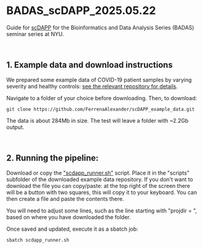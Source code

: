 # BADAS_scDAPP_2025.05.22
Guide for [scDAPP](https://github.com/bioinfoDZ/scDAPP) for the Bioinformatics and Data Analysis Series (BADAS) seminar series at NYU.

<br />

## 1. Example data and download instructions

We prepared some example data of COVID-19 patient samples by varying severity and healthy controls: [see the relevant repository for details](https://github.com/FerrenaAlexander/scDAPP_example_data).

Navigate to a folder of your choice before downloading. Then, to download:
```
git clone https://github.com/FerrenaAlexander/scDAPP_example_data.git
```

The data is about 284Mb in size. The test will leave a folder with ~2.2Gb output.

<br />

## 2. Running the pipeline:

Download or copy the ["scdapp_runner.sh"](https://github.com/FerrenaAlexander/BADAS_scDAPP_2025.05.22/blob/main/scdapp_runner.sh) script. Place it in the "scripts" subfolder of the downloaded example data repository. If you don't want to download the file you can copy/paste: at the top right of the screen there will be a button with two squares, this will copy it to your keyboard. You can then create a file and paste the contents there.

You will need to adjust some lines, such as the line starting with "projdir = ", based on where you have downloaded the folder.

Once saved and updated, execute it as a sbatch job: 
```
sbatch scdapp_runner.sh
```

